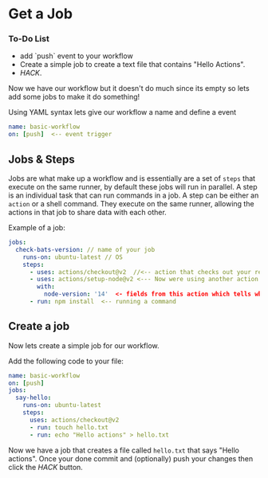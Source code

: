 # Get a Job

<div class="aside">
<h3>To-Do List</h3>
<ul>
  <li>add `push` event to your workflow</li>
  <li> Create a simple job to create a text file that contains "Hello Actions".</li>
  <li>  <em>HACK</em>.</li>
</ul>
</div>

Now we have our workflow but it doesn't do much since its empty so lets add some  jobs to make it do something!

Using YAML syntax lets give our workflow a name and define a event

 ``` yml
 name: basic-workflow
 on: [push]  <-- event trigger

 ```

## Jobs & Steps

  Jobs are what make up a workflow and is essentially are a set of `steps` that execute on the same runner, by default these jobs will run in parallel. A step is an individual task that can run commands in a job. A step can be either an `action` or a shell command. They execute on the same runner, allowing the actions in that job to share data with each other.

Example of a job:

```yml
jobs:
  check-bats-version: // name of your job
    runs-on: ubuntu-latest // OS
    steps:
      - uses: actions/checkout@v2  //<-- action that checks out your repository and downloads it to the runner
      - uses: actions/setup-node@v2 <--- Now were using another action to set up a node environment
        with:
          node-version: '14'  <- fields from this action which tells which version to install
      - run: npm install  <-- running a command

```

## Create a job

Now lets create a simple job for our workflow. 

Add the following code to your file:

```yml
name: basic-workflow
on: [push]
jobs:
  say-hello:
    runs-on: ubuntu-latest 
    steps:
      uses: actions/checkout@v2
      - run: touch hello.txt
      - run: echo "Hello actions" > hello.txt

```
Now we have a job that creates a file called `hello.txt` that says "Hello actions".
 Once your done commit and (optionally) push your changes  then click the _HACK_ button.
